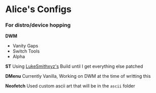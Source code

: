 # Alice's Configs
### For distro/device hopping

**DWM**
- Vanity Gaps
- Switch Tools
- Alpha

**ST**
Using [LukeSmithxyz's](https://github.com/LukeSmithxyz/st) Build until I get everything else patched

**DMenu**
Currently Vanilla, Working on DWM at the time of writting this

**Neofetch**
Used custom ascii art that will be in the `ascii` folder 

